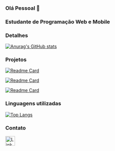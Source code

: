 ### Olá Pessoal 👋

### Estudante de Programação Web e Mobile

### Detalhes
[![Anurag's GitHub stats](https://github-readme-stats.vercel.app/api?username=erickalv3s&show_icons=true&theme=dark)](https://github.com/anuraghazra/github-readme-stats)

### Projetos
[![Readme Card](https://github-readme-stats.vercel.app/api/pin/?username=erickalv3s&repo=Projeto-TikTok&theme=dark)](https://github.com/anuraghazra/github-readme-stats)

[![Readme Card](https://github-readme-stats.vercel.app/api/pin/?username=erickalv3s&repo=projeto-the-last-of-us&theme=dark)](https://github.com/anuraghazra/github-readme-stats)

[![Readme Card](https://github-readme-stats.vercel.app/api/pin/?username=erickalv3s&repo=link_page&theme=dark)](https://github.com/anuraghazra/github-readme-stats)

### Linguagens utilizadas
[![Top Langs](https://github-readme-stats.vercel.app/api/top-langs/?username=erickalv3s&layout=compact)](https://github.com/anuraghazra/github-readme-stats)

### Contato
[<img src='https://img.shields.io/badge/LinkedIn-0077B5?style=for-the-badge&logo=linkedin&logoColor=white' alt='Linkedin' height='30'>](https://www.linkedin.com/in/erick-alves-b90733232/)


 
